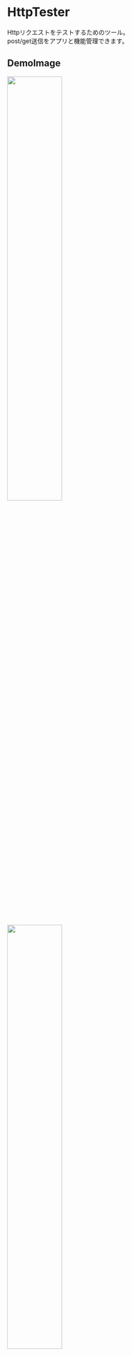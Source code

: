 # HttpTester
Httpリクエストをテストするためのツール。  
post/get送信をアプリと機能管理できます。  

## DemoImage
<img src="https://tomo.syo.tokyo/openimg/MainPage.jpg" width="50%">
<img src="https://tomo.syo.tokyo/openimg/MainPageConfilm.jpg" width="50%">
<img src="https://tomo.syo.tokyo/openimg/NewApp.jpg" width="50%">  

## Using
PHP 
SQLite3  